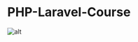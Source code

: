 # PHP-Laravel-Course
![alt](https://cloudonhire.com/wp-content/uploads/2020/01/Laravel_Framework-copy.png)
